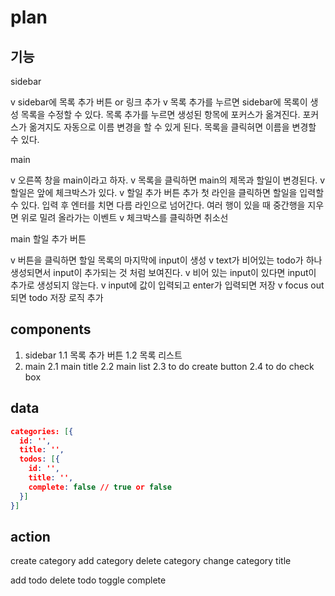 # plan

## 기능

sidebar

v sidebar에 목록 추가 버튼 or 링크 추가
v 목록 추가를 누르면 sidebar에 목록이 생성
목록을 수정할 수 있다.
목록 추가를 누르면 생성된 항목에 포커스가 옮겨진다.
포커스가 옮겨지도 자동으로 이름 변경을 할 수 있게 된다.
목록을 클릭혀면 이름을 변경할 수 있다.

main

v 오른쪽 창을 main이라고 하자.
v 목록을 클릭하면 main의 제목과 할일이 변경된다.
v 할일은 앞에 체크박스가 있다.
v 할일 추가 버튼 추가
첫 라인을 클릭하면 할일을 입력할 수 있다.
입력 후 엔터를 치면 다름 라인으로 넘어간다.
여러 행이 있을 때 중간행을 지우면 위로 밀려 올라가는 이벤트
v 체크박스를 클릭하면 취소선

main 할일 추가 버튼

v 버튼을 클릭하면 할일 목록의 마지막에 input이 생성
v text가 비어있는 todo가 하나 생성되면서 input이 추가되는 것 처럼 보여진다.
v 비어 있는 input이 있다면 input이 추가로 생성되지 않는다.
v input에 값이 입력되고 enter가 입력되면 저장
v focus out되면 todo 저장 로직 추가

## components

1. sidebar
1.1 목록 추가 버튼
1.2 목록 리스트
2. main
 2.1 main title
 2.2 main list
 2.3 to do create button
 2.4 to do check box

## data

```json
categories: [{
  id: '',
  title: '',
  todos: [{
    id: '',
    title: '',
    complete: false // true or false
  }]
}]
```

## action

create category
add category
delete category
change category title

add todo
delete todo
toggle complete
